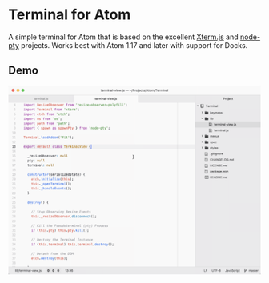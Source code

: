 # Terminal for Atom

A simple terminal for Atom that is based on the excellent [Xterm.js](http://xtermjs.org) and [node-pty](https://github.com/Tyriar/node-pty) projects. Works best with Atom 1.17 and later with support for Docks.

## Demo

![Terminal Demo](demo.gif)
